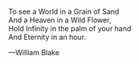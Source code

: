 <div id="wikitext">

<div class="round lrindent quote">

To see a World in a Grain of Sand\
And a Heaven in a Wild Flower,\
Hold Infinity in the palm of your hand\
And Eternity in an hour.

<div class="vspace">

</div>

<div class="indent">

—William Blake

</div>

</div>

<div class="vspace">

</div>

<div style="display: none;">

Summary:A poem by William Blake Parent:Poems(.<span
class="wikiword">[HomePage](http://wiki.tamouse.org?n=Poems.HomePage?action=print)</span>)
<span
class="wikiword">[IncludeMe](http://wiki.tamouse.org?n=Poems.IncludeMe?action=edit)[?](http://wiki.tamouse.org?n=Poems.IncludeMe?action=edit)</span>:[Poems](http://wiki.tamouse.org?n=Poems.HomePage?action=print)
Categories:[Poems](http://wiki.tamouse.org?n=Category.Poems),
[Writings](http://wiki.tamouse.org?n=Category.Writings) Tags: blake,
william blake, eternity

</div>

</div>
